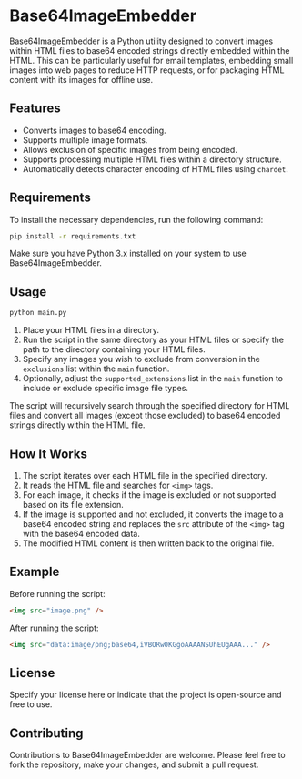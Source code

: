 # Base64ImageEmbedder

Base64ImageEmbedder is a Python utility designed to convert images within HTML files to base64 encoded strings directly embedded within the HTML. This can be particularly useful for email templates, embedding small images into web pages to reduce HTTP requests, or for packaging HTML content with its images for offline use.

## Features

- Converts images to base64 encoding.
- Supports multiple image formats.
- Allows exclusion of specific images from being encoded.
- Supports processing multiple HTML files within a directory structure.
- Automatically detects character encoding of HTML files using `chardet`.

## Requirements

To install the necessary dependencies, run the following command:

``` bash
pip install -r requirements.txt
```

Make sure you have Python 3.x installed on your system to use Base64ImageEmbedder.

## Usage

``` bash
python main.py

```

1. Place your HTML files in a directory.
2. Run the script in the same directory as your HTML files or specify the path to the directory containing your HTML files.
3. Specify any images you wish to exclude from conversion in the `exclusions` list within the `main` function.
4. Optionally, adjust the `supported_extensions` list in the `main` function to include or exclude specific image file types.

The script will recursively search through the specified directory for HTML files and convert all images (except those excluded) to base64 encoded strings directly within the HTML file.

## How It Works

1. The script iterates over each HTML file in the specified directory.
2. It reads the HTML file and searches for `<img>` tags.
3. For each image, it checks if the image is excluded or not supported based on its file extension.
4. If the image is supported and not excluded, it converts the image to a base64 encoded string and replaces the `src` attribute of the `<img>` tag with the base64 encoded data.
5. The modified HTML content is then written back to the original file.

## Example

Before running the script:

```html
<img src="image.png" />
```
After running the script:
``` html
<img src="data:image/png;base64,iVBORw0KGgoAAAANSUhEUgAAA..." />
```
## License
Specify your license here or indicate that the project is open-source and free to use.

## Contributing
Contributions to Base64ImageEmbedder are welcome. Please feel free to fork the repository, make your changes, and submit a pull request.
